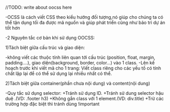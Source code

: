 //TODO: write about oocss here 

-OCSS là cách viết CSS theo kiểu hướng đối tượng,nó giúp cho chúng ta có thể tận dụng tối đa được mã nguồn và giúp phát triển cũng như bảo trì dự án tốt hơn

-2 Nguyên tắc cơ bản khi sử dụng OOCSS:

1)Tách biệt giữa cấu trúc và giao diện:

-không viết các thuộc tính liên quan tới cấu trúc (position, float, margin, padding….), giao diện(background, border, color…) vào 1 class.
-Lên kế hoạch trước khi viết mã cho 1 trang: Viết class riêng cho các yếu tố có tính chất lặp lại để có thể sử dụng lại nhiều nhất có thể.

2)Tách biệt giữa container(phần chưa nội dung) và content(nội dung)


-Quy tắc sử dụng selector:
 +Tránh sử dụng ID.
 +Tránh sử dung selector hậu duệ .(VD: .footer h3)
 +Không gắn class với 1 element.(VD: div.title)
 +Trừ các trường hợp đặc biệt thì tránh dùng !important
